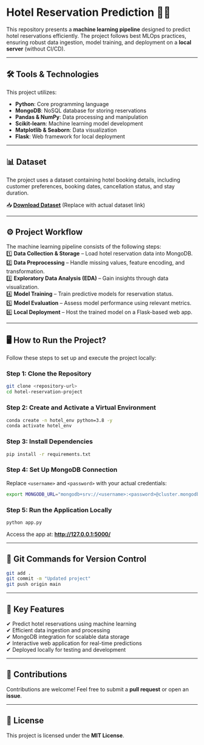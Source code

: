 # **Hotel Reservation Prediction** 🏨🚀  

This repository presents a **machine learning pipeline** designed to predict hotel reservations efficiently. The project follows best MLOps practices, ensuring robust data ingestion, model training, and deployment on a **local server** (without CI/CD).  

---

## 🛠 **Tools & Technologies**  
This project utilizes:  
- **Python**: Core programming language  
- **MongoDB**: NoSQL database for storing reservations  
- **Pandas & NumPy**: Data processing and manipulation  
- **Scikit-learn**: Machine learning model development  
- **Matplotlib & Seaborn**: Data visualization  
- **Flask**: Web framework for local deployment  

---

## 📊 **Dataset**  
The project uses a dataset containing hotel booking details, including customer preferences, booking dates, cancellation status, and stay duration.  

📥 **[Download Dataset](#)** (Replace with actual dataset link)  

---

## ⚙️ **Project Workflow**  
The machine learning pipeline consists of the following steps:  
1️⃣ **Data Collection & Storage** – Load hotel reservation data into MongoDB.  
2️⃣ **Data Preprocessing** – Handle missing values, feature encoding, and transformation.  
3️⃣ **Exploratory Data Analysis (EDA)** – Gain insights through data visualization.  
4️⃣ **Model Training** – Train predictive models for reservation status.  
5️⃣ **Model Evaluation** – Assess model performance using relevant metrics.  
6️⃣ **Local Deployment** – Host the trained model on a Flask-based web app.  

---

## 🖥 **How to Run the Project?**  
Follow these steps to set up and execute the project locally:  

### Step 1: Clone the Repository  
```bash
git clone <repository-url>
cd hotel-reservation-project
```

### Step 2: Create and Activate a Virtual Environment  
```bash
conda create -n hotel_env python=3.8 -y
conda activate hotel_env
```

### Step 3: Install Dependencies  
```bash
pip install -r requirements.txt
```

### Step 4: Set Up MongoDB Connection  
Replace `<username>` and `<password>` with your actual credentials:  
```bash
export MONGODB_URL="mongodb+srv://<username>:<password>@cluster.mongodb.net/"
```

### Step 5: Run the Application Locally  
```bash
python app.py
```
Access the app at: **http://127.0.0.1:5000/**  

---

## 📂 **Git Commands for Version Control**  
```bash
git add .
git commit -m "Updated project"
git push origin main
```

---

## 🎯 **Key Features**  
✔ Predict hotel reservations using machine learning  
✔ Efficient data ingestion and processing  
✔ MongoDB integration for scalable data storage  
✔ Interactive web application for real-time predictions  
✔ Deployed locally for testing and development  

---

## 🤝 **Contributions**  
Contributions are welcome! Feel free to submit a **pull request** or open an **issue**.  

---

## 📄 **License**  
This project is licensed under the **MIT License**.  
